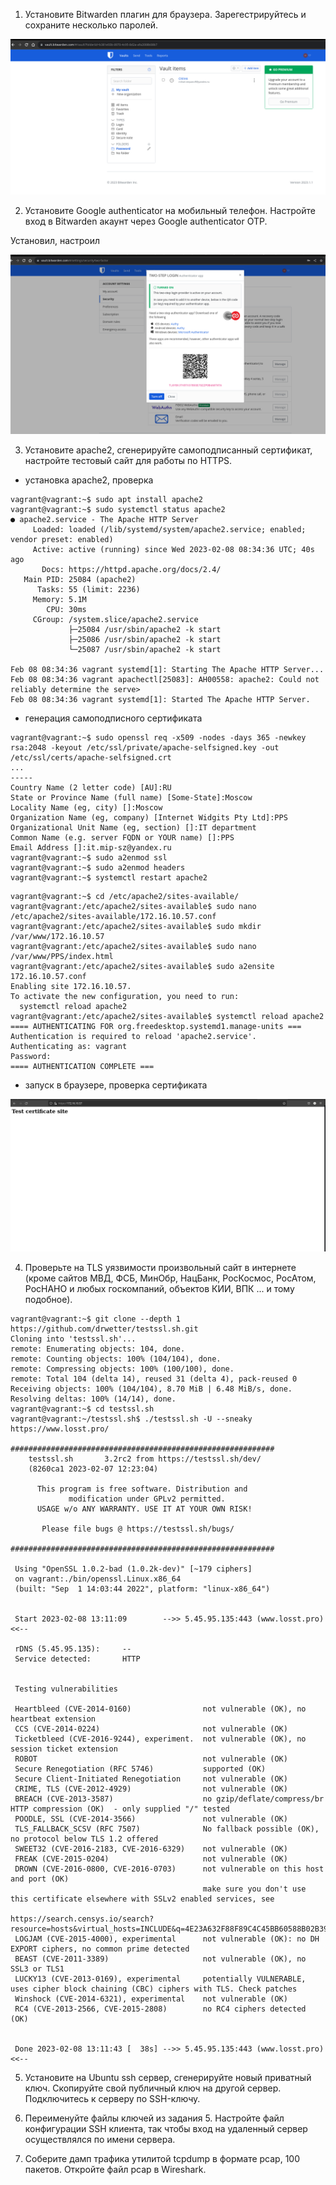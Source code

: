 1. Установите Bitwarden плагин для браузера. Зарегестрируйтесь и сохраните несколько паролей.
  
![](https://github.com/mikhail-stv/sysadmin-homework/blob/main/bitwarden.jpg)
  
2. Установите Google authenticator на мобильный телефон. Настройте вход в Bitwarden акаунт через Google authenticator OTP.
  
Установил, настроил
  
![](https://github.com/mikhail-stv/sysadmin-homework/blob/main/google%20auth.png)
  
3. Установите apache2, сгенерируйте самоподписанный сертификат, настройте тестовый сайт для работы по HTTPS.
- установка apache2, проверка
```
vagrant@vagrant:~$ sudo apt install apache2
vagrant@vagrant:~$ sudo systemctl status apache2
● apache2.service - The Apache HTTP Server
     Loaded: loaded (/lib/systemd/system/apache2.service; enabled; vendor preset: enabled)
     Active: active (running) since Wed 2023-02-08 08:34:36 UTC; 40s ago
       Docs: https://httpd.apache.org/docs/2.4/
   Main PID: 25084 (apache2)
      Tasks: 55 (limit: 2236)
     Memory: 5.1M
        CPU: 30ms
     CGroup: /system.slice/apache2.service
             ├─25084 /usr/sbin/apache2 -k start
             ├─25086 /usr/sbin/apache2 -k start
             └─25087 /usr/sbin/apache2 -k start

Feb 08 08:34:36 vagrant systemd[1]: Starting The Apache HTTP Server...
Feb 08 08:34:36 vagrant apachectl[25083]: AH00558: apache2: Could not reliably determine the serve>
Feb 08 08:34:36 vagrant systemd[1]: Started The Apache HTTP Server.
```
- генерация самоподписного сертификата
```
vagrant@vagrant:~$ sudo openssl req -x509 -nodes -days 365 -newkey rsa:2048 -keyout /etc/ssl/private/apache-selfsigned.key -out /etc/ssl/certs/apache-selfsigned.crt
...
-----
Country Name (2 letter code) [AU]:RU
State or Province Name (full name) [Some-State]:Moscow
Locality Name (eg, city) []:Moscow
Organization Name (eg, company) [Internet Widgits Pty Ltd]:PPS
Organizational Unit Name (eg, section) []:IT department
Common Name (e.g. server FQDN or YOUR name) []:PPS   
Email Address []:it.mip-sz@yandex.ru
vagrant@vagrant:~$ sudo a2enmod ssl
vagrant@vagrant:~$ sudo a2enmod headers
vagrant@vagrant:~$ systemctl restart apache2
```
```
vagrant@vagrant:~$ cd /etc/apache2/sites-available/
vagrant@vagrant:/etc/apache2/sites-available$ sudo nano /etc/apache2/sites-available/172.16.10.57.conf
vagrant@vagrant:/etc/apache2/sites-available$ sudo mkdir /var/www/172.16.10.57
vagrant@vagrant:/etc/apache2/sites-available$ sudo nano /var/www/PPS/index.html
vagrant@vagrant:/etc/apache2/sites-available$ sudo a2ensite 172.16.10.57.conf
Enabling site 172.16.10.57.
To activate the new configuration, you need to run:
  systemctl reload apache2
vagrant@vagrant:/etc/apache2/sites-available$ systemctl reload apache2
==== AUTHENTICATING FOR org.freedesktop.systemd1.manage-units ===
Authentication is required to reload 'apache2.service'.
Authenticating as: vagrant
Password: 
==== AUTHENTICATION COMPLETE ===
```
- запуск в браузере, проверка сертификата  
  
![](https://github.com/mikhail-stv/sysadmin-homework/blob/main/Snapshot_2023-02-08_12-34-25.png)  
    
4. Проверьте на TLS уязвимости произвольный сайт в интернете (кроме сайтов МВД, ФСБ, МинОбр, НацБанк, РосКосмос, РосАтом, РосНАНО и любых госкомпаний, объектов КИИ, ВПК ... и тому подобное).  
```
vagrant@vagrant:~$ git clone --depth 1 https://github.com/drwetter/testssl.sh.git
Cloning into 'testssl.sh'...
remote: Enumerating objects: 104, done.
remote: Counting objects: 100% (104/104), done.
remote: Compressing objects: 100% (100/100), done.
remote: Total 104 (delta 14), reused 31 (delta 4), pack-reused 0
Receiving objects: 100% (104/104), 8.70 MiB | 6.48 MiB/s, done.
Resolving deltas: 100% (14/14), done.
vagrant@vagrant:~$ cd testssl.sh
vagrant@vagrant:~/testssl.sh$ ./testssl.sh -U --sneaky https://www.losst.pro/

###########################################################
    testssl.sh       3.2rc2 from https://testssl.sh/dev/
    (8260ca1 2023-02-07 12:23:04)

      This program is free software. Distribution and
             modification under GPLv2 permitted.
      USAGE w/o ANY WARRANTY. USE IT AT YOUR OWN RISK!

       Please file bugs @ https://testssl.sh/bugs/

###########################################################

 Using "OpenSSL 1.0.2-bad (1.0.2k-dev)" [~179 ciphers]
 on vagrant:./bin/openssl.Linux.x86_64
 (built: "Sep  1 14:03:44 2022", platform: "linux-x86_64")


 Start 2023-02-08 13:11:09        -->> 5.45.95.135:443 (www.losst.pro) <<--

 rDNS (5.45.95.135):     --
 Service detected:       HTTP


 Testing vulnerabilities 

 Heartbleed (CVE-2014-0160)                not vulnerable (OK), no heartbeat extension
 CCS (CVE-2014-0224)                       not vulnerable (OK)
 Ticketbleed (CVE-2016-9244), experiment.  not vulnerable (OK), no session ticket extension
 ROBOT                                     not vulnerable (OK)
 Secure Renegotiation (RFC 5746)           supported (OK)
 Secure Client-Initiated Renegotiation     not vulnerable (OK)
 CRIME, TLS (CVE-2012-4929)                not vulnerable (OK)
 BREACH (CVE-2013-3587)                    no gzip/deflate/compress/br HTTP compression (OK)  - only supplied "/" tested
 POODLE, SSL (CVE-2014-3566)               not vulnerable (OK)
 TLS_FALLBACK_SCSV (RFC 7507)              No fallback possible (OK), no protocol below TLS 1.2 offered
 SWEET32 (CVE-2016-2183, CVE-2016-6329)    not vulnerable (OK)
 FREAK (CVE-2015-0204)                     not vulnerable (OK)
 DROWN (CVE-2016-0800, CVE-2016-0703)      not vulnerable on this host and port (OK)
                                           make sure you don't use this certificate elsewhere with SSLv2 enabled services, see
                                           https://search.censys.io/search?resource=hosts&virtual_hosts=INCLUDE&q=4E23A632F88F89C4C45BB60588B02B397D92F121167A48F7DB97C0E039D55ED9
 LOGJAM (CVE-2015-4000), experimental      not vulnerable (OK): no DH EXPORT ciphers, no common prime detected
 BEAST (CVE-2011-3389)                     not vulnerable (OK), no SSL3 or TLS1
 LUCKY13 (CVE-2013-0169), experimental     potentially VULNERABLE, uses cipher block chaining (CBC) ciphers with TLS. Check patches
 Winshock (CVE-2014-6321), experimental    not vulnerable (OK)
 RC4 (CVE-2013-2566, CVE-2015-2808)        no RC4 ciphers detected (OK)


 Done 2023-02-08 13:11:43 [  38s] -->> 5.45.95.135:443 (www.losst.pro) <<--
```
  
5. Установите на Ubuntu ssh сервер, сгенерируйте новый приватный ключ. Скопируйте свой публичный ключ на другой сервер. Подключитесь к серверу по SSH-ключу.

6. Переименуйте файлы ключей из задания 5. Настройте файл конфигурации SSH клиента, так чтобы вход на удаленный сервер осуществлялся по имени сервера.

7. Соберите дамп трафика утилитой tcpdump в формате pcap, 100 пакетов. Откройте файл pcap в Wireshark.
